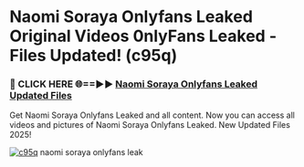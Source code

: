 # Naomi Soraya Onlyfans Leaked Original Videos 0nlyFans Leaked - Files Updated! (c95q)

<h3>🔴 CLICK HERE 🌐==►► <a href="https://tinyurl.com/brd5kh86" rel="nofollow">Naomi Soraya Onlyfans Leaked Updated Files</a></h3>

Get Naomi Soraya Onlyfans Leaked and all content. Now you can access all videos and pictures of Naomi Soraya Onlyfans Leaked. New Updated Files 2025!

[![c95q](https://i.imgur.com/K7sEzmb.gif)](https://tinyurl.com/brd5kh86)
naomi soraya onlyfans leak